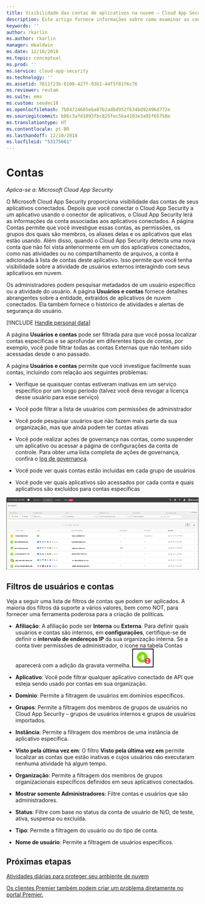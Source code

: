 ```yaml
---
title: Visibilidade das contas de aplicativos na nuvem – Cloud App Security | Microsoft Docs
description: Este artigo fornece informações sobre como examinar as contas de seus aplicativos conectados.
keywords: ''
author: rkarlin
ms.author: rkarlin
manager: mbaldwin
ms.date: 12/10/2018
ms.topic: conceptual
ms.prod: ''
ms.service: cloud-app-security
ms.technology: ''
ms.assetid: 7811f23b-6100-427f-93b1-44f5f81f6c76
ms.reviewer: reutam
ms.suite: ems
ms.custom: seodec18
ms.openlocfilehash: 7b04724605eba07b2adbd952f634bd92496d772e
ms.sourcegitcommit: b86c3afd1093fbc825fec5ba4103e3a95f65758e
ms.translationtype: HT
ms.contentlocale: pt-BR
ms.lasthandoff: 12/10/2018
ms.locfileid: "53175661"
---
```

# <a name="accounts"></a>Contas

*Aplica-se a: Microsoft Cloud App Security*

O Microsoft Cloud App Security proporciona visibilidade das contas de seus aplicativos conectados. Depois que você conectar o Cloud App Security a um aplicativo usando o conector de aplicativos, o Cloud App Security lerá as informações da conta associadas aos aplicativos conectados. A página Contas permite que você investigue essas contas, as permissões, os grupos dos quais são membros, os aliases delas e os aplicativos que elas estão usando. Além disso, quando o Cloud App Security detecta uma nova conta que não foi vista anteriormente em um dos aplicativos conectados, como nas atividades ou no compartilhamento de arquivos, a conta é adicionada à lista de contas deste aplicativo. Isso permite que você tenha visibilidade sobre a atividade de usuários externos interagindo com seus aplicativos em nuvem.

Os administradores podem pesquisar metadados de um usuário específico ou a atividade do usuário. A página **Usuários e contas** fornece detalhes abrangentes sobre a entidade, extraídos de aplicativos de nuvem conectados. Ela também fornece o histórico de atividades e alertas de segurança do usuário.

[!INCLUDE [Handle personal data](../includes/gdpr-intro-sentence.md)]


A página **Usuários e contas** pode ser filtrada para que você possa localizar contas específicas e se aprofundar em diferentes tipos de contas, por exemplo, você pode filtrar todas as contas Externas que não tenham sido acessadas desde o ano passado. 

A página **Usuários e contas** permite que você investigue facilmente suas contas, incluindo com relação aos seguintes problemas:  

-   Verifique se quaisquer contas estiveram inativas em um serviço específico por um longo período (talvez você deva revogar a licença desse usuário para esse serviço)  
-   Você pode filtrar a lista de usuários com permissões de administrador  

-   Você pode pesquisar usuários que não fazem mais parte da sua organização, mas que ainda podem ter contas ativas  

-   Você pode realizar ações de governança nas contas, como suspender um aplicativo ou acessar a página de configurações da conta de controle. Para obter uma lista completa de ações de governança, confira o [log de governança](governance-actions.md).
    
-   Você pode ver quais contas estão incluídas em cada grupo de usuários  

-   Você pode ver quais aplicativos são acessados por cada conta e quais aplicativos são excluídos para contas específicas
    

![tela de contas](./media/accounts-page.png)

## <a name="users-and-accounts-filters"></a>Filtros de usuários e contas
Veja a seguir uma lista de filtros de contas que podem ser aplicados. A maioria dos filtros dá suporte a vários valores, bem como NOT, para fornecer uma ferramenta poderosa para a criação de políticas.  
  
<!--- **Account name**: The account name is the primary alias of the user, but other identifiers from other Microsoft accounts (Office 365 and Azure Active Directory) such as proxy addresses, aliases, SID are supported and consolidated beneath the primary alias. -->

- **Afiliação**: A afiliação pode ser **Interna** ou **Externa**. Para definir quais usuários e contas são internos, em **configurações**, certifique-se de definir o **intervalo de endereços IP** da sua organização interna. Se a conta tiver permissões de administrador, o ícone na tabela Contas aparecerá com a adição da gravata vermelha. ![ícone de administrador de contas](./media/accounts-admin-icon.png)

- **Aplicativo**: Você pode filtrar qualquer aplicativo conectado de API que esteja sendo usado por contas em sua organização.

- **Domínio**: Permite a filtragem de usuários em domínios específicos.

- **Grupos**: Permite a filtragem dos membros de grupos de usuários no Cloud App Security – grupos de usuários internos e grupos de usuários importados.

- **Instância**: Permite a filtragem dos membros de uma instância de aplicativo específica. 

- **Visto pela última vez em**: O filtro **Visto pela última vez em** permite localizar as contas que estão inativas e cujos usuários não executaram nenhuma atividade há algum tempo.

- **Organização**: Permite a filtragem dos membros de grupos organizacionais específicos definidos em seus aplicativos conectados.

- **Mostrar somente Administradores**: Filtre contas e usuários que são administradores.

- **Status**: Filtre com base no status da conta de usuário de N/D, de teste, ativa, suspensa ou excluída.

- **Tipo**: Permite a filtragem do usuário ou do tipo de conta.

- **Nome de usuário**: Permite a filtragem de usuários específicos. 


## <a name="next-steps"></a>Próximas etapas  
[Atividades diárias para proteger seu ambiente de nuvem](daily-activities-to-protect-your-cloud-environment.md)   

[Os clientes Premier também podem criar um problema diretamente no portal Premier.](https://premier.microsoft.com/)  
  
  